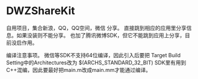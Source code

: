 DWZShareKit
===========
自用项目，集合新浪，QQ，QQ空间，微信 分享。
直接跳到相应的应用里分享信息。如果没装则不能分享。
也加了腾讯微博SDK，但它不能跳到应用上分享，目前没启作用。

编译注意事项。
微信等SDK不支持64位编译，因此引入后要把 Target Build Setting中的Architectures改为 $(ARCHS\_STANDARD\_32\_BIT)
SDK里有用到C++混编，因此要最好把main.m改成main.mm才能通过编译。

